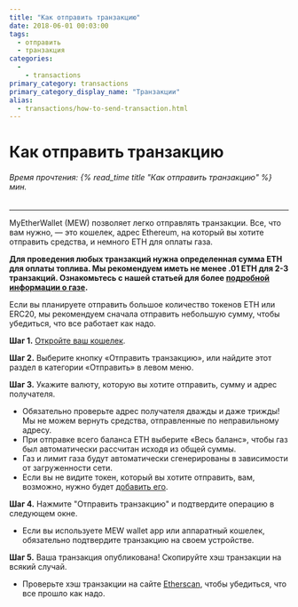 ```yaml
---
title: "Как отправить транзакцию"
date: 2018-06-01 00:03:00
tags:
  - отправить
  - транзакция
categories:
  - 
    - transactions
primary_category: transactions
primary_category_display_name: "Транзакции"
alias:
  - transactions/how-to-send-transaction.html
---
```


# **Как отправить транзакцию**

###### Время прочтения: {% read_time title "Как отправить транзакцию" %} мин.

* * *

MyEtherWallet (MEW) позволяет легко отправлять транзакции. Все, что вам нужно, — это кошелек, адрес Ethereum, на который вы хотите отправить средства, и немного ETH для оплаты газа.

**Для проведения любых транзакций нужна определенная сумма ETH для оплаты топлива. Мы рекомендуем иметь не менее .01 ETH для 2-3 транзакций. Ознакомьтесь с нашей статьей для более [подробной информации о газе](/@@@@@@/transactions/what-is-gas/).**

Если вы планируете отправить большое количество токенов ETH или ERC20, мы рекомендуем сначала отправить небольшую сумму, чтобы убедиться, что все работает как надо.

**Шаг 1.** [Откройте ваш кошелек](/@@@@@@/getting-started/how-to-access-your-wallet/).

**Шаг 2.** Выберите кнопку «Отправить транзакцию», или найдите этот раздел в категории «Отправить» в левом меню.

**Шаг 3.** Укажите валюту, которую вы хотите отправить, сумму и адрес получателя.

-   Обязательно проверьте адрес получателя дважды и даже трижды! Мы не можем вернуть средства, отправленные по неправильному адресу.
-   При отправке всего баланса ETH выберите «Весь баланс», чтобы газ был автоматически рассчитан исходя из общей суммы.
-   Газ и лимит газа будут автоматически сгенерированы в зависимости от загруженности сети.
-   Если вы не видите токен, который вы хотите отправить, вам, возможно, нужно будет [добавить его](/@@@@@@/tokens/how-to-add-custom-token/).

**Шаг 4.** Нажмите "Отправить транзакцию" и подтвердите операцию в следующем окне.

-   Если вы используете MEW wallet app или аппаратный кошелек, обязательно подтвердите транзакцию на своем устройстве.

**Шаг 5.** Ваша транзакция опубликована! Скопируйте хэш транзакции на всякий случай.

-   Проверьте хэш транзакции на сайте [Etherscan](https://etherscan.io), чтобы убедиться, что все прошло как надо.

